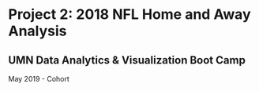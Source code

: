 # Project 2: 2018 NFL Home and Away Analysis


## UMN Data Analytics & Visualization Boot Camp
May 2019 - Cohort 
